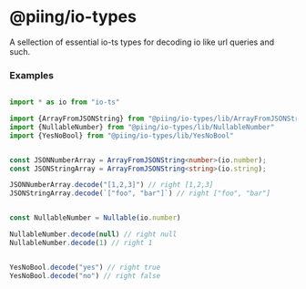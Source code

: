 # @piing/io-types

A sellection of essential io-ts types for decoding io like url queries and such.

### Examples

```typescript

import * as io from "io-ts"

import {ArrayFromJSONString} from "@piing/io-types/lib/ArrayFromJSONString"
import {NullableNumber} from "@piing/io-types/lib/NullableNumber"
import {YesNoBool} from "@piing/io-types/lib/YesNoBool"


const JSONNumberArray = ArrayFromJSONString<number>(io.number);
const JSONStringArray = ArrayFromJSONString<string>(io.string);

JSONNumberArray.decode("[1,2,3]") // right [1,2,3]
JSONStringArray.decode(`["foo", "bar"]`) // right ["foo", "bar"]


const NullableNumber = Nullable(io.number)

NullableNumber.decode(null) // right null
NullableNumber.decode(1) // right 1


YesNoBool.decode("yes") // right true
YesNoBool.decode("no") // right false

```

